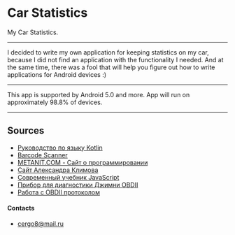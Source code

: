 # Car Statistics
My Car Statistics.
 * * *
I decided to write my own application for keeping statistics on my car,
because I did not find an application with the functionality I needed.
And at the same time, there was a fool that will help you figure out
how to write applications for Android devices :)
 * * *
This app is supported by Android 5.0 and more.
App will run on approximately 98.8% of devices.
 * * *
## Sources
 + [Руководство по языку Kotlin](https://kotlinlang.ru/ "Здесь собираются ресурсы по Котлину и переводится документация.")
 + [Barcode Scanner](https://harshitabambure.medium.com/barcode-scanner-and-qr-code-scanner-android-kotlin-b911b1299f65 "Barcode Scanner and QR code Scanner Android Kotlin")
 + [METANIT.COM - Сайт о программировании](https://metanit.com/)
 + [Сайт Александра Климова](http://developer.alexanderklimov.ru/)
 + [Современный учебник JavaScript](https://learn.javascript.ru/)
 + [Прибор для диагностики Джимни OBDII](https://www.drive2.com/l/9494971/)
 + [Работа с OBDII протоколом](https://habr.com/ru/post/223949/)
#### Contacts

- cergo8@mail.ru
